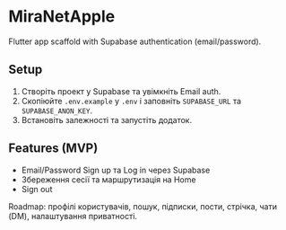 # MiraNetApple

Flutter app scaffold with Supabase authentication (email/password).

## Setup

1. Створіть проект у Supabase та увімкніть Email auth.
2. Скопіюйте `.env.example` у `.env` і заповніть `SUPABASE_URL` та `SUPABASE_ANON_KEY`.
3. Встановіть залежності та запустіть додаток.

## Features (MVP)
- Email/Password Sign up та Log in через Supabase
- Збереження сесії та маршрутизація на Home
- Sign out

Roadmap: профілі користувачів, пошук, підписки, пости, стрічка, чати (DM), налаштування приватності.
